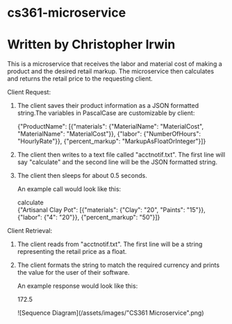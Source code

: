# cs361-microservice
# Written by Christopher Irwin
This is a microservice that receives the labor and material cost of making a product and the desired retail markup. The microservice then calculates and returns the retail price to the requesting client.

Client Request:
1. The client saves their product information as a JSON formatted string.The variables in PascalCase are customizable by client:

   {"ProductName": [{"materials": {"MaterialName": "MaterialCost", "MaterialName": "MaterialCost"}}, {"labor": {"NumberOfHours": "HourlyRate"}}, {"percent_markup": "MarkupAsFloatOrInteger"}]}
   
2. The client then writes to a text file called "acctnotif.txt". The first line will say "calculate" and the second line will be the JSON formatted string.

3. The client then sleeps for about 0.5 seconds.

   An example call would look like this:  
       
   calculate  
   {"Artisanal Clay Pot": [{"materials": {"Clay": "20", "Paints": "15"}}, {"labor": {"4": "20"}}, {"percent_markup": "50"}]}

Client Retrieval:
1. The client reads from "acctnotif.txt". The first line will be a string representing the retail price as a float.

2. The client formats the string to match the required currency and prints the value for the user of their software.

   An example response would look like this:
   
   172.5
   
   ![Sequence Diagram](/assets/images/"CS361 Microservice".png)
